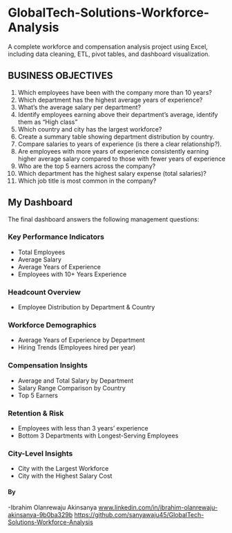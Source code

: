 # GlobalTech-Solutions-Workforce-Analysis
A complete workforce and compensation analysis project using Excel, including data cleaning, ETL, pivot tables, and dashboard visualization.
## BUSINESS OBJECTIVES
1. Which employees have been with the company more than 10 years?
2. Which department has the highest average years of experience?
3. What’s the average salary per department?
4. Identify employees earning above their department’s average, identify them as “High class”
5. Which country and city has the largest workforce?
6. Create a summary table showing department distribution by country.
7. Compare salaries to years of experience (is there a clear relationship?).
8. Are employees with more years of experience consistently earning higher average salary compared to those with fewer years of experience
9. Who are the top 5 earners across the company?
10. Which department has the highest salary expense (total salaries)?
11. Which job title is most common in the company?

## My Dashboard 

The final dashboard answers the following management questions:

### Key Performance Indicators
- Total Employees  
- Average Salary  
- Average Years of Experience  
- Employees with 10+ Years Experience  

### Headcount Overview
- Employee Distribution by Department & Country  

### Workforce Demographics
- Average Years of Experience by Department  
- Hiring Trends (Employees hired per year)  

### Compensation Insights
- Average and Total Salary by Department  
- Salary Range Comparison by Country  
- Top 5 Earners  

### Retention & Risk
- Employees with less than 3 years’ experience  
- Bottom 3 Departments with Longest-Serving Employees  

### City-Level Insights
- City with the Largest Workforce  
- City with the Highest Salary Cost


#### By
-Ibrahim Olanrewaju Akinsanya
www.linkedin.com/in/ibrahim-olanrewaju-akinsanya-9b0ba329b
https://github.com/sanyawaju45/GlobalTech-Solutions-Workforce-Analysis
